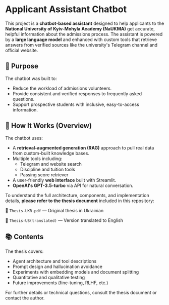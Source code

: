 # Applicant Assistant Chatbot

This project is a **chatbot-based assistant** designed to help applicants to the **National University of Kyiv-Mohyla Academy (NaUKMA)** get accurate, helpful information about the admissions process. The assistant is powered by a **large language model** and enhanced with custom tools that retrieve answers from verified sources like the university's Telegram channel and official website.

## 🎯 Purpose

The chatbot was built to:
- Reduce the workload of admissions volunteers.
- Provide consistent and verified responses to frequently asked questions.
- Support prospective students with inclusive, easy-to-access information.

## 🧠 How It Works (Overview)

The chatbot uses:
- A **retrieval-augmented generation (RAG)** approach to pull real data from custom-built knowledge bases.
- Multiple tools including:
  - Telegram and website search
  - Discipline and tuition tools
  - Passing score retriever
- A user-friendly **web interface** built with Streamlit.
- **OpenAI's GPT-3.5-turbo** via API for natural conversation.

To understand the full architecture, components, and implementation details, **please refer to the thesis document** included in this repository:

📘 `Thesis-UKR.pdf` — Original thesis in Ukrainian

📘 `Thesis-US(translated)` — Version translated to English


## 📚 Contents

The thesis covers:
- Agent architecture and tool descriptions
- Prompt design and hallucination avoidance
- Experiments with embedding models and document splitting
- Quantitative and qualitative testing
- Future improvements (fine-tuning, RLHF, etc.)



For further details or technical questions, consult the thesis document or contact the author.
